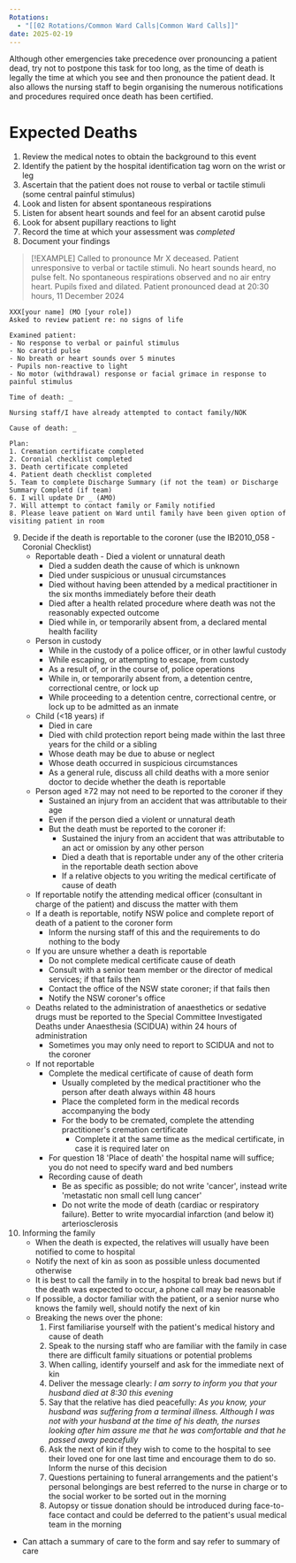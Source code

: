 ```yaml
---
Rotations:
  - "[[02 Rotations/Common Ward Calls|Common Ward Calls]]"
date: 2025-02-19
---
```

Although other emergencies take precedence over pronouncing a patient dead, try not to postpone this task for too long, as the time of death is legally the time at which you see and then pronounce the patient dead. It also allows the nursing staff to begin organising the numerous notifications and procedures required once death has been certified.
# Expected Deaths
1. Review the medical notes to obtain the background to this event
2. Identify the patient by the hospital identification tag worn on the wrist or leg
3. Ascertain that the patient does not rouse to verbal or tactile stimuli (some central painful stimulus)
4. Look and listen for absent spontaneous respirations
5. Listen for absent heart sounds and feel for an absent carotid pulse
6. Look for absent pupillary reactions to light
7. Record the time at which your assessment was *completed*
8. Document your findings

> [!EXAMPLE] 
> Called to pronounce Mr X deceased. Patient unresponsive to verbal or tactile stimuli. No heart sounds heard, no pulse felt. No spontaneous respirations observed and no air entry heart. Pupils fixed and dilated. Patient pronounced dead at 20:30 hours, 11 December 2024

```
XXX[your name] (MO [your role])
Asked to review patient re: no signs of life

Examined patient:
- No response to verbal or painful stimulus
- No carotid pulse
- No breath or heart sounds over 5 minutes
- Pupils non-reactive to light
- No motor (withdrawal) response or facial grimace in response to painful stimulus

Time of death: _

Nursing staff/I have already attempted to contact family/NOK

Cause of death: _

Plan:
1. Cremation certificate completed
2. Coronial checklist completed
3. Death certificate completed
4. Patient death checklist completed
5. Team to complete Discharge Summary (if not the team) or Discharge Summary Completd (if team)
6. I will update Dr _ (AMO)
7. Will attempt to contact family or Family notified
8. Please leave patient on Ward until family have been given option of visiting patient in room
```

9. Decide if the death is reportable to the coroner (use the IB2010_058 - Coronial Checklist)
	- Reportable death
			- Died a violent or unnatural death
		- Died a sudden death the cause of which is unknown
		- Died under suspicious or unusual circumstances
		- Died without having been attended by a medical practitioner in the six months immediately before their death
		- Died after a health related procedure where death was not the reasonably expected outcome
		- Died while in, or temporarily absent from, a declared mental health facility
	- Person in custody
		- While in the custody of a police officer, or in other lawful custody
		- While escaping, or attempting to escape, from custody
		- As a result of, or in the course of, police operations
		- While in, or temporarily absent from, a detention centre, correctional centre, or lock up
		- While proceeding to a detention centre, correctional centre, or lock up to be admitted as an inmate
	- Child (<18 years) if
		- Died in care
		- Died with child protection report being made within the last three years for the child or a sibling
		- Whose death may be due to abuse or neglect
		- Whose death occurred in suspicious circumstances
		- As a general rule, discuss all child deaths with a more senior doctor to decide whether the death is reportable
	- Person aged ≥72 may not need to be reported to the coroner if they
		- Sustained an injury from an accident that was attributable to their age
		- Even if the person died a violent or unnatural death
		- But the death must be reported to the coroner if:
			- Sustained the injury from an accident that was attributable to an act or omission by any other person
			- Died a death that is reportable under any of the other criteria in the reportable death section above
			- If a relative objects to you writing the medical certificate of cause of death 
	- If reportable notify the attending medical officer (consultant in charge of the patient) and discuss the matter with them
	- If a death is reportable, notify NSW police and complete report of death of a patient to the coroner form
		- Inform the nursing staff of this and the requirements to do nothing to the body
	- If you are unsure whether a death is reportable
		- Do not complete medical certificate cause of death
		- Consult with a senior team member or the director of medical services; if that fails then
		- Contact the office of the NSW state coroner; if that fails then
		- Notify the NSW coroner's office
	- Deaths related to the administration of anaesthetics or sedative drugs must be reported to the Special Committee Investigated Deaths under Anaesthesia (SCIDUA) within 24 hours of administration
		- Sometimes you may only need to report to SCIDUA and not to the coroner
	- If not reportable
		- Complete the medical certificate of cause of death form
			- Usually completed by the medical practitioner who the person after death always within 48 hours
			- Place the completed form in the medical records accompanying the body
			- For the body to be cremated, complete the attending practitioner's cremation certificate
				- Complete it at the same time as the medical certificate, in case it is required later on
		- For question 18 'Place of death' the hospital name will suffice; you do not need to specify ward and bed numbers
		- Recording cause of death
			- Be as specific as possible; do not write 'cancer', instead write 'metastatic non small cell lung cancer'
			- Do not write the mode of death (cardiac or respiratory failure). Better to write myocardial infarction (and below it) arteriosclerosis
10. Informing the family
	- When the death is expected, the relatives will usually have been notified to come to hospital
	- Notify the next of kin as soon as possible unless documented otherwise
	- It is best to call the family in to the hospital to break bad news but if the death was expected to occur, a phone call may be reasonable
	- If possible, a doctor familiar with the patient, or a senior nurse who knows the family well, should notify the next of kin
	- Breaking the news over the phone:
		1. First familiarise yourself with the patient's medical history and cause of death
		2. Speak to the nursing staff who are familiar with the family in case there are difficult family situations or potential problems
		3. When calling, identify yourself and ask for the immediate next of kin
		4. Deliver the message clearly: *I am sorry to inform you that your husband died at 8:30 this evening*
		5. Say that the relative has died peacefully: *As you know, your husband was suffering from a terminal illness. Although I was not with your husband at the time of his death, the nurses looking after him assure me that he was comfortable and that he passed away peacefully*
		6. Ask the next of kin if they wish to come to the hospital to see their loved one for one last time and encourage them to do so. Inform the nurse of this decision
		7. Questions pertaining to funeral arrangements and the patient's personal belongings are best referred to the nurse in charge or to the social worker to be sorted out in the morning
		8. Autopsy or tissue donation should be introduced during face-to-face contact and could be deferred to the patient's usual medical team in the morning
- Can attach a summary of care to the form and say refer to summary of care
